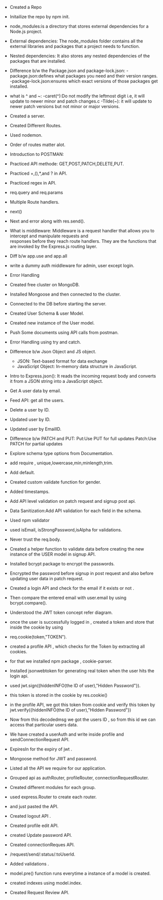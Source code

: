 - Created a Repo
- Initailize the repo by npm init.
- node_modules:is a directory that stores external dependencies for a Node.js project.
- External dependencies: The node_modules folder contains all the external libraries and packages that a project needs to function. 
- Nested dependencies: It also stores any nested dependencies of the packages that are installed.  
- Difference b/w the Package.json and package-lock.json:
  -package.json:defines what packages you need and their version ranges.
  -package-lock.json:ensures which exact versions of those packages get installed.
- what is ^ and ~:
  -caret(^):Do not modify the leftmost digit i.e, it will update to newer minor and patch changes.c
  -Tilde(~): it will update to newer patch versions but not minor or major versions.
- Created a server.
- Created Different Routes.
- Used nodemon.
- Order of routes matter alot. 
- Introduction to POSTMAN:
- Practiced API methode: GET,POST,PATCH,DELETE,PUT.
- Practiced +,(),*,and ? in API.
- Practiced regex in API.
- req.query and req.params
- Multiple Route handlers.
- next()
- Next and error along with res.send().
- What is middleware: Middleware is a request handler that allows you to intercept and manipulate requests and    
  responses before they reach route handlers. They are the functions that are invoked by the Express.js routing layer.
- Diff b/w app.use and app.all
- write a dummy auth middleware for admin, user except login.
- Error Handling
- Created free cluster on MongoDB.
- Installed Mongoose and then connected to the cluster.
- Connected to the DB before starting the server.
- Created User Schema & user Model.
- Created new instamce of the User model.
- Push Some documents using API calls from postman.
- Error Handling using try and catch.

- Difference b/w Json Object and JS object.
  - JSON: Text-based format for data exchange
  - JavaScript Object: In-memory data structure in JavaScript.
-  Intro to Express.json(): It reads the incoming request body and converts it from a JSON string into a         JavaScript object.
- Get A user data by email.
- Feed API: get all the users. 
- Delete a user by ID.
- Updated user by ID.
- Updated user  by EmailID.
- Difference b/w PATCH and PUT: Put:Use PUT for full updates  Patch:Use PATCH for partial updates


- Explore schema type options from Documentation.
- add require , unique,lowercase,min,minlength,trim.
- Add default.
- Created custom validate function for gender.
- Added timestamps.
- Add API level validation on patch request and signup post api.
- Data Sanitization:Add API validation for each field in the schema.
- Used npm validator
- used isEmail, isStrongPassword,isAlpha for validations.
- Never trust the req.body.

- Created a helper function to validate data before creating the new instance of the USER model in signup API.
- Installed bcrypt package to encrypt the passwords.
- Encrypted the password before signup in post request and also before updating user data in patch request.
- Created a login API and check for the email if it exists or not .
- Then compare the entered email with user.email by using bcrypt.compare().

- Understood the JWT token concept refer diagram.
- once the user is successfully logged in , created a token and store that inside the cookie by using 
- req.cookie(token,"TOKEN").
- created a profile API , which checks for the Token by extracting all cookies. 
- for that we installed npm package , cookie-parser.
- Installed jsonwebtoken for generating real token when the user hits the login api.
- used jwt.sign({hiddenINFO(the ID of user),"Hidden Password"}).
- this token is stored in the cookie by res.cookie()
- in the profile API, we got this token from cookie and verify this token by jwt.verify({hiddenINFO(the ID of user),"Hidden Password"})
- Now from this decodedmsg we got the users ID , so from this id we can access that particular users data.

- We have created a userAuth and write inside profile and sendConnectionRequest API.
- ExpiresIn for the expiry of jwt .
- Mongoose method for JWT and password.

- Listed all the API we require for our application.
- Grouped api as authRouter, profileRouter, connectionRequestRouter.
- Created different modules for each group.
- used express.Router to create each router.
- and just pasted the API.
- Created logout API .
- Created profile edit API.
- created Update password API.


- Created connectionReques API.
- /request/send/:status/:toUserId.
- Added validations .
- model.pre() function runs everytime a instance of a model is created.
- created indexes using model.index.


- Created Request Review API.




